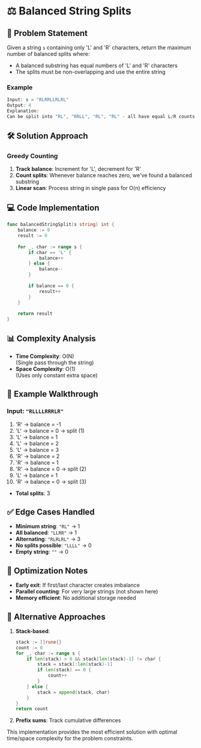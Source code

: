 # ⚖️ Balanced String Splits

## 📝 Problem Statement
Given a string `s` containing only 'L' and 'R' characters, return the maximum number of balanced splits where:
- A balanced substring has equal numbers of 'L' and 'R' characters
- The splits must be non-overlapping and use the entire string

### Example
```javascript
Input: s = "RLRRLLRLRL"
Output: 4
Explanation: 
Can be split into "RL", "RRLL", "RL", "RL" - all have equal L/R counts
```

## 🛠 Solution Approach

### Greedy Counting
1. **Track balance**: Increment for 'L', decrement for 'R'
2. **Count splits**: Whenever balance reaches zero, we've found a balanced substring
3. **Linear scan**: Process string in single pass for O(n) efficiency

## 💻 Code Implementation

```go
func balancedStringSplit(s string) int {
    balance := 0
    result := 0
    
    for _, char := range s {
        if char == 'L' {
            balance++
        } else {
            balance--
        }
        
        if balance == 0 {
            result++
        }
    }
    
    return result
}
```

## 📊 Complexity Analysis

- **Time Complexity**: O(N)  
  (Single pass through the string)
- **Space Complexity**: O(1)  
  (Uses only constant extra space)

## 🏁 Example Walkthrough

### Input: `"RLLLLRRRLR"`
1. 'R' → balance = -1
2. 'L' → balance = 0 → split (1)
3. 'L' → balance = 1
4. 'L' → balance = 2
5. 'L' → balance = 3
6. 'R' → balance = 2
7. 'R' → balance = 1
8. 'R' → balance = 0 → split (2)
9. 'L' → balance = 1
10. 'R' → balance = 0 → split (3)
- **Total splits**: 3

## ✅ Edge Cases Handled

- **Minimum string**: `"RL"` → 1
- **All balanced**: `"LLRR"` → 1
- **Alternating**: `"RLRLRL"` → 3
- **No splits possible**: `"LLLL"` → 0
- **Empty string**: `""` → 0

## 🎯 Optimization Notes

- **Early exit**: If first/last character creates imbalance
- **Parallel counting**: For very large strings (not shown here)
- **Memory efficient**: No additional storage needed

## 🚀 Alternative Approaches

1. **Stack-based**:
   ```go
   stack := []rune{}
   count := 0
   for _, char := range s {
       if len(stack) > 0 && stack[len(stack)-1] != char {
           stack = stack[:len(stack)-1]
           if len(stack) == 0 {
               count++
           }
       } else {
           stack = append(stack, char)
       }
   }
   return count
   ```
2. **Prefix sums**: Track cumulative differences

This implementation provides the most efficient solution with optimal time/space complexity for the problem constraints.